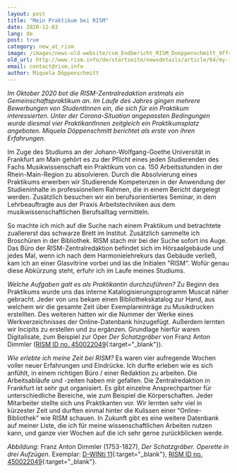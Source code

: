 ```yaml
---
layout: post
title: "Mein Praktikum bei RISM"
date: 2020-12-03
lang: de
post: true
category: new_at_rism
image: /images/news-old-website/csm_Endbericht_RISM_Doeppenschmitt_9ff4b81c37.jpg
old_url: http://www.rism.info/de/startseite/newsdetails/article/64/my-internship-at-rism.html?tx_ttnews[year]=2020&tx_ttnews[month]=07&cHash=e9baf635a7663a20f9c1985cc5b20d56
email: contact@rism.info
author: Miquela Döppenschmitt
---
```



_Im Oktober 2020 bot die RISM-Zentralredaktion erstmals ein Gemeinschaftspraktikum an. Im Laufe des Jahres gingen mehrere Bewerbungen von StudentInnen ein, die sich für ein Praktikum interessierten. Unter der Corona-Situation angepassten Bedingungen wurde diesmal vier PraktikantInnen zeitgleich ein Praktikumsplatz angeboten. Miquela Döppenschmitt berichtet als erste von ihren Erfahrungen._

Im Zuge des Studiums an der Johann-Wolfgang-Goethe Universität in Frankfurt am Main gehört es zu der Pflicht eines jeden Studierenden des Fachs Musikwissenschaft ein Praktikum von ca. 150 Arbeitsstunden in der Rhein-Main-Region zu absolvieren. Durch die Absolvierung eines Praktikums erwerben wir Studierende Kompetenzen in der Anwendung der Studieninhalte in professionellem Rahmen, die in einem Bericht dargelegt werden. Zusätzlich besuchen wir ein berufsorientiertes Seminar, in dem Lehrbeauftragte aus der Praxis Arbeitstechniken aus dem musikwissenschaftlichen Berufsalltag vermitteln.

So machte ich mich auf die Suche nach einem Praktikum und betrachtete zuallererst das schwarze Brett im Institut. Zusätzlich sammelte ich Broschüren in der Bibliothek. RISM stach mir bei der Suche sofort ins Auge. Das Büro der RISM-Zentralredaktion befindet sich im Hörsaalgebäude und jedes Mal, wenn ich nach dem Harmonielehrekurs das Gebäude verließ, kam ich an einer Glasvitrine vorbei und las die Initialen "RISM". Wofür genau diese Abkürzung steht, erfuhr ich im Laufe meines Studiums.

_Welche Aufgaben galt es als Praktikantin durchzuführen?_
Zu Beginn des Praktikums wurde uns das interne Katalogisierungsprogramm Muscat näher gebracht. Jeder von uns bekam einen Bibliothekskatalog zur Hand, aus welchem wir die gesamte Zeit über Exemplareinträge zu Musikdrucken erstellten. Des weiteren hatten wir die Nummer der Werke eines Werkverzeichnisses der Online-Datenbank hinzugefügt. Außerdem lernten wir Incipits zu erstellen und zu ergänzen. Grundlage hierfür waren Digitalisate, zum Beispiel zur Oper _Der Schatzgräber_ von Franz Anton Dimmler ([RISM ID no. 450022049](https://opac.rism.info/search?id=450022049&View=rism){:target="_blank"}).

_Wie erlebte ich meine Zeit bei RISM?_
Es waren vier aufregende Wochen voller neuer Erfahrungen und Eindrücke. Ich durfte erleben wie es sich anfühlt, in einem richtigen Büro / einer Redaktion zu arbeiten. Die Arbeitsabläufe und -zeiten haben mir gefallen. Die Zentralredaktion in Frankfurt ist sehr gut organisiert. Es gibt einzelne Ansprechpartner für unterschiedliche Bereiche, wie zum Beispiel die Körperschaften. Jeder Mitarbeiter stellte sich uns Praktikanten vor. Wir lernten sehr viel in kürzester Zeit und durften einmal hinter die Kulissen einer “Online-Bibliothek” wie RISM schauen. In Zukunft gibt es eine weitere Datenbank auf meiner Liste, die ich für meine wissenschaftlichen Arbeiten nutzen kann, und ganze vier Wochen auf die ich sehr gerne zurückblicken werde.


_Abbildung_: Franz Anton Dimmler (1753-1827), _Der Schatzgräber. Operette in drei Aufzügen_. Exemplar: [D-WINtj 11](http://mdz-nbn-resolving.de/urn:nbn:de:bvb:12-bsb00121948-1){:target="_blank"}, [RISM ID no. 450022049](https://opac.rism.info/search?id=450022049&View=rism){:target="_blank"}.




